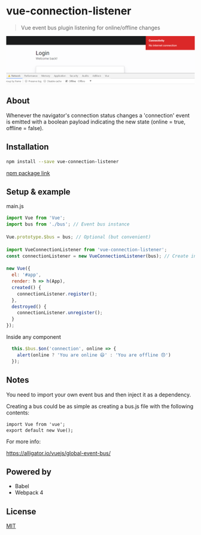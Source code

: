 # vue-connection-listener

> Vue event bus plugin listening for online/offline changes

![screenshot](./assets/example.png)

## About

Whenever the navigator's connection status changes a 'connection' event is emitted with a boolean payload indicating the new state (online = true, offline = false).

## Installation

```bash
npm install --save vue-connection-listener
```

[npm package link](https://www.npmjs.com/package/vue-connection-listener)

## Setup & example

main.js

```javascript
import Vue from 'Vue';
import bus from './bus'; // Event bus instance

Vue.prototype.$bus = bus; // Optional (but convenient)

import VueConnectionListener from 'vue-connection-listener';
const connectionListener = new VueConnectionListener(bus); // Create instance (injecting our bus)

new Vue({
  el: '#app',
  render: h => h(App),
  created() {
    connectionListener.register();
  },
  destroyed() {
    connectionListener.unregister();
  }
});
```

Inside any component

```javascript
  this.$bus.$on('connection', online => {
    alert(online ? 'You are online 😄' : 'You are offline 😞')
  });
```

## Notes

You need to import your own event bus and then inject it as a dependency.

Creating a bus could be as simple as creating a bus.js file with the following contents:

```
import Vue from 'vue';
export default new Vue();
```

For more info:

https://alligator.io/vuejs/global-event-bus/

## Powered by

* Babel
* Webpack 4

## License

[MIT](http://opensource.org/licenses/MIT)
